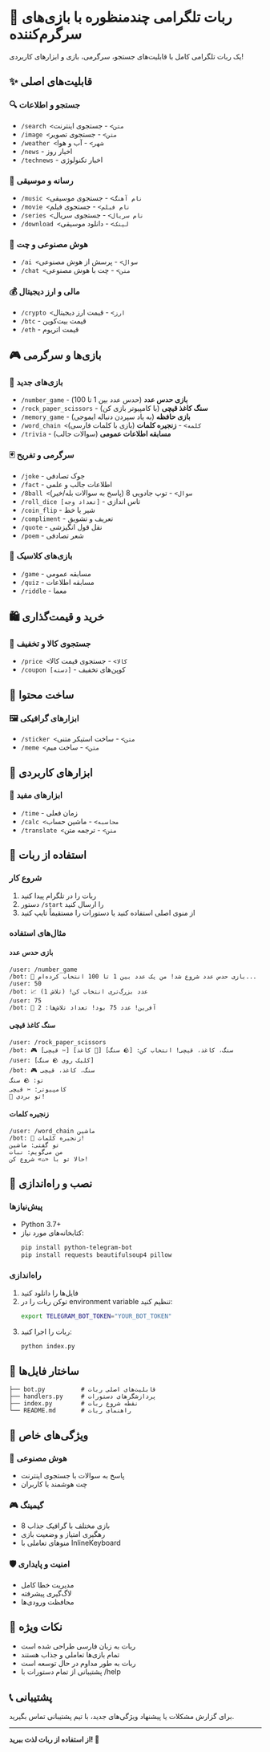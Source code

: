 # 🤖 ربات تلگرامی چندمنظوره با بازی‌های سرگرم‌کننده

یک ربات تلگرامی کامل با قابلیت‌های جستجو، سرگرمی، بازی و ابزارهای کاربردی!

## ✨ قابلیت‌های اصلی

### 🔍 جستجو و اطلاعات
- `/search <متن>` - جستجوی اینترنت
- `/image <متن>` - جستجوی تصویر
- `/weather <شهر>` - آب و هوا
- `/news` - اخبار روز
- `/technews` - اخبار تکنولوژی

### 🎵 رسانه و موسیقی
- `/music <نام آهنگ>` - جستجوی موسیقی
- `/movie <نام فیلم>` - جستجوی فیلم
- `/series <نام سریال>` - جستجوی سریال
- `/download <لینک>` - دانلود موسیقی

### 🤖 هوش مصنوعی و چت
- `/ai <سوال>` - پرسش از هوش مصنوعی
- `/chat <متن>` - چت با هوش مصنوعی

### 💰 مالی و ارز دیجیتال
- `/crypto <ارز>` - قیمت ارز دیجیتال
- `/btc` - قیمت بیت‌کوین
- `/eth` - قیمت اتریوم

## 🎮 بازی‌ها و سرگرمی

### 🎲 بازی‌های جدید
- `/number_game` - **بازی حدس عدد** (حدس عدد بین 1 تا 100)
- `/rock_paper_scissors` - **سنگ کاغذ قیچی** (با کامپیوتر بازی کن)
- `/memory_game` - **بازی حافظه** (به یاد سپردن دنباله ایموجی)
- `/word_chain <کلمه>` - **زنجیره کلمات** (بازی با کلمات فارسی)
- `/trivia` - **مسابقه اطلاعات عمومی** (سوالات جالب)

### 🃏 سرگرمی و تفریح
- `/joke` - جوک تصادفی
- `/fact` - اطلاعات جالب و علمی
- `/8ball <سوال>` - توپ جادویی 8 (پاسخ به سوالات بله/خیر)
- `/roll_dice [تعداد وجه]` - تاس اندازی
- `/coin_flip` - شیر یا خط
- `/compliment` - تعریف و تشویق
- `/quote` - نقل قول انگیزشی
- `/poem` - شعر تصادفی

### 🎯 بازی‌های کلاسیک
- `/game` - مسابقه عمومی
- `/quiz` - مسابقه اطلاعات
- `/riddle` - معما

## 🛍️ خرید و قیمت‌گذاری

### 🛒 جستجوی کالا و تخفیف
- `/price <کالا>` - جستجوی قیمت کالا
- `/coupon [دسته]` - کوپن‌های تخفیف

## 🎨 ساخت محتوا

### 🖼️ ابزارهای گرافیکی
- `/sticker <متن>` - ساخت استیکر متنی
- `/meme <متن>` - ساخت میم

## 🔧 ابزارهای کاربردی

### 🧩 ابزارهای مفید
- `/time` - زمان فعلی
- `/calc <محاسبه>` - ماشین حساب
- `/translate <متن>` - ترجمه متن

## 📱 استفاده از ربات

### شروع کار
1. ربات را در تلگرام پیدا کنید
2. دستور `/start` را ارسال کنید
3. از منوی اصلی استفاده کنید یا دستورات را مستقیماً تایپ کنید

### مثال‌های استفاده

#### بازی حدس عدد
```
/user: /number_game
/bot: 🔢 بازی حدس عدد شروع شد! من یک عدد بین 1 تا 100 انتخاب کرده‌ام...
/user: 50
/bot: 📈 عدد بزرگ‌تری انتخاب کن! (تلاش 1)
/user: 75
/bot: 🎉 آفرین! عدد 75 بود! تعداد تلاش‌ها: 2
```

#### سنگ کاغذ قیچی
```
/user: /rock_paper_scissors
/bot: 🎮 سنگ، کاغذ، قیچی! انتخاب کن: [🪨 سنگ] [📄 کاغذ] [✂️ قیچی]
/user: [کلیک روی 🪨 سنگ]
/bot: 🎮 سنگ، کاغذ، قیچی
تو: 🪨 سنگ
کامپیوتر: ✂️ قیچی
🎉 تو بردی!
```

#### زنجیره کلمات
```
/user: /word_chain ماشین
/bot: 🔗 زنجیره کلمات!
تو گفتی: ماشین
من می‌گویم: نبات
حالا تو با «ت» شروع کن!
```

## 🚀 نصب و راه‌اندازی

### پیش‌نیازها
- Python 3.7+
- کتابخانه‌های مورد نیاز:
  ```bash
  pip install python-telegram-bot
  pip install requests beautifulsoup4 pillow
  ```

### راه‌اندازی
1. فایل‌ها را دانلود کنید
2. توکن ربات را در environment variable تنظیم کنید:
   ```bash
   export TELEGRAM_BOT_TOKEN="YOUR_BOT_TOKEN"
   ```
3. ربات را اجرا کنید:
   ```bash
   python index.py
   ```

## 📁 ساختار فایل‌ها

```
├── bot.py          # قابلیت‌های اصلی ربات
├── handlers.py     # پردازشگرهای دستورات
├── index.py        # نقطه شروع ربات
└── README.md       # راهنمای ربات
```

## 🎯 ویژگی‌های خاص

### 🧠 هوش مصنوعی
- پاسخ به سوالات با جستجوی اینترنت
- چت هوشمند با کاربران

### 🎮 گیمینگ
- 8 بازی مختلف با گرافیک جذاب
- رهگیری امتیاز و وضعیت بازی
- منوهای تعاملی با InlineKeyboard

### 🛡️ امنیت و پایداری
- مدیریت خطا کامل
- لاگ‌گیری پیشرفته
- محافظت ورودی‌ها

## 🌟 نکات ویژه

- ربات به زبان فارسی طراحی شده است
- تمام بازی‌ها تعاملی و جذاب هستند
- ربات به طور مداوم در حال توسعه است
- پشتیبانی از تمام دستورات با /help

## 📞 پشتیبانی

برای گزارش مشکلات یا پیشنهاد ویژگی‌های جدید، با تیم پشتیبانی تماس بگیرید.

---

**از استفاده از ربات لذت ببرید! 🎉**